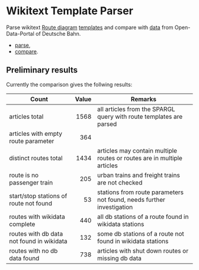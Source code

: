 # Wikitext Template Parser

Parse wikitext [Route diagram](https://de.wikipedia.org/wiki/Wikipedia:Formatvorlage_Bahnstrecke) [templates](https://www.mediawiki.org/wiki/Help:Templates) and compare with [data](https://data.deutschebahn.com/dataset/geo-betriebsstelle) from Open-Data-Portal of Deutsche Bahn.

* [parse](./src/WikitextTemplateParser/readme.md),
* [compare](./src/WikitextDbComparer/readme.md).

## Preliminary results

Currently the comparison gives the follwing results:

| Count | Value | Remarks |
|---|---:|---|
|articles total|1568|all articles from the SPARGL query with route templates are parsed|
|articles with empty route parameter|364||
|distinct routes total|1434|articles may contain multiple routes or routes are in multiple articles |
|route is no passenger train|205|urban trains and freight trains are not checked|
|start/stop stations of route not found|53|stations from route parameters not found, needs further investigation|
|routes with wikidata complete|440|all db stations of a route found in wikidata stations|
|routes with db data not found in wikidata|132|some db stations of a route not found in wikidata stations|
|routes with no db data found|738|articles with shut down routes or missing db data|